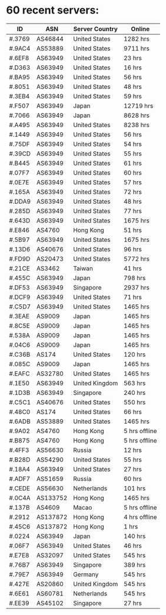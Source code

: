 # 60 recent servers:

| ID | ASN | Server Country | Online |
| ------ | ------ | ------ | ------ |
| #.3769 | AS46844 | United States | 1282 hrs |
| #.9AC4 | AS53889 | United States | 9711 hrs |
| #.6EF8 | AS63949 | United States | 23 hrs |
| #.D363 | AS63949 | United States | 16 hrs |
| #.BA95 | AS63949 | United States | 56 hrs |
| #.8051 | AS63949 | United States | 48 hrs |
| #.3EB4 | AS63949 | United States | 59 hrs |
| #.F507 | AS63949 | Japan | 12719 hrs |
| #.7066 | AS63949 | Japan | 8628 hrs |
| #.A495 | AS63949 | United States | 8238 hrs |
| #.1449 | AS63949 | United States | 56 hrs |
| #.75DF | AS63949 | United States | 54 hrs |
| #.39CD | AS63949 | United States | 55 hrs |
| #.B445 | AS63949 | United States | 61 hrs |
| #.07F7 | AS63949 | United States | 60 hrs |
| #.0E7E | AS63949 | United States | 57 hrs |
| #.165A | AS63949 | United States | 72 hrs |
| #.DDA9 | AS63949 | United States | 48 hrs |
| #.285D | AS63949 | United States | 77 hrs |
| #.643D | AS63949 | United States | 1675 hrs |
| #.E846 | AS4760 | Hong Kong | 51 hrs |
| #.5B97 | AS63949 | United States | 1675 hrs |
| #.13D6 | AS40676 | United States | 96 hrs |
| #.FD9D | AS20473 | United States | 5772 hrs |
| #.21CE | AS3462 | Taiwan | 41 hrs |
| #.455C | AS63949 | Japan | 798 hrs |
| #.DF53 | AS63949 | Singapore | 2937 hrs |
| #.DCF9 | AS63949 | United States | 71 hrs |
| #.C5D7 | AS63949 | United States | 1465 hrs |
| #.3EAE | AS9009 | Japan | 1465 hrs |
| #.8C5E | AS9009 | Japan | 1465 hrs |
| #.538A | AS9009 | Japan | 1465 hrs |
| #.04C6 | AS9009 | Japan | 1465 hrs |
| #.C36B | AS174 | United States | 120 hrs |
| #.085C | AS9009 | Japan | 1465 hrs |
| #.EAFC | AS32780 | United States | 1465 hrs |
| #.1E50 | AS63949 | United Kingdom | 563 hrs |
| #.1D3B | AS63949 | Singapore | 240 hrs |
| #.C5C1 | AS40676 | United States | 550 hrs |
| #.48C0 | AS174 | United States | 66 hrs |
| #.6ADB | AS53889 | United States | 1465 hrs |
| #.9A02 | AS4760 | Hong Kong | 5 hrs offline |
| #.B875 | AS4760 | Hong Kong | 5 hrs offline |
| #.4FF3 | AS56630 | Russia | 12 hrs |
| #.B28D | AS54290 | United States | 55 hrs |
| #.18A4 | AS63949 | United States | 27 hrs |
| #.ADF7 | AS51659 | Russia | 60 hrs |
| #.CEDE | AS56630 | Netherlands | 101 hrs |
| #.0C4A | AS133752 | Hong Kong | 1465 hrs |
| #.137B | AS4609 | Macao | 5 hrs offline |
| #.2912 | AS137872 | Hong Kong | 4 hrs offline |
| #.45C6 | AS137872 | Hong Kong | 1 hrs |
| #.0224 | AS63949 | Japan | 140 hrs |
| #.06F7 | AS63949 | United States | 46 hrs |
| #.E7E8 | AS32097 | United States | 545 hrs |
| #.76B7 | AS63949 | Singapore | 389 hrs |
| #.79E7 | AS63949 | Germany | 545 hrs |
| #.427E | AS20860 | United Kingdom | 545 hrs |
| #.6E61 | AS60781 | Netherlands | 545 hrs |
| #.EE39 | AS45102 | Singapore | 27 hrs |

